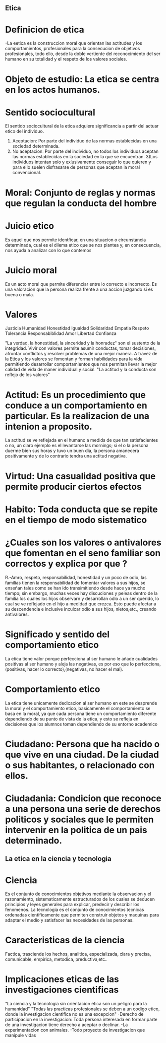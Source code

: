 ## Etica
  # Definicion de etica
  -La eetica es la construccion moral que orientan las actitudes y los comportamientos, profesionales para la consecucion de objetivos profesionales, todo ello, desde la doble vertiente del reconocimiento del ser humano en su totalidad y el respeto de los valores sociales.
  # Objeto de estudio: La etica se centra en los actos humanos.

  # Sentido sociocultural
  El sentido sociocultural de la etica adquiere significancia a partir del actuar etico del individuo.
  1) Aceptacion: Por parte del individuo de las normas establecidas en una sociedad determinada.
  2) No aceptacion: Por parte del individuo, no todos los individuos aceptan las normas establecidas en la sociedad en la que se encuentran.
  3)Los individuos intentan solo y exlusivamente conseguir lo que quieren y para ello suelen disfrasarse de personas que aceptan la moral convencional.

  # Moral: Conjunto de reglas y normas que regulan la conducta del hombre

  # Juicio etico
  Es aquel que nos permite identficar, en una situacion o circunstancia determinada, cual es el dilema etico que se nos plantea y, en consecuencia, nos ayuda a analizar con lo que contemos

  # Juicio moral
  Es un acto moral que permite diferenciar entre lo correcto e incorrecto. Es una valoracion que la persona realiza frente a una accion juzgando si es buena o mala.

# Valores
Justicia               Humanidad           Honestidad
Igualdad               Solidaridad         Empatia
Respeto                Tolerancia
Responsabiblidad       Amor
Libertad               Confianza

"La verdad, la honestidad, la sinceridad y la honradez" son el sustento de la integridad. Vivir con valores permite asumir conductas, tomar decisiones, afrontar conflictos y resolver problemas de una mejor manera.
A travez de la Etica y los valores se fomentan y forman habilidades para la vida permitiendo desarrollar comportamientos que nos permitan llevar la mejor calidad de vida de maner individual y social.
"La actitud y la conducta son reflejo de los valores"

# Actitud: Es un procedimiento que conduce a un comportamiento en particular. Es la realizacion de una intenion a proposito.
La actitud se ve reflejada en el humano a medida de que tan satisfacientes o no, un claro ejemplo es el levantarse las mornings; si el o la persona duerme bien sus horas y tuvo un buen dia, la persona amanecera positivamente y de lo contrario tendra una actitud negativa.

# Virtud: Una casualidad positiva que permite producir ciertos efectos
# Habito: Toda conducta que se repite en el tiempo de modo sistematico

# ¿Cuales son los valores o antivalores que fomentan en el seno familiar son correctos y explica por que ?
R.-Amro, respeto, responsabilidad, honestidad y un poco de odio, las familias tienen la responsabilidad de fomentar valores a sus hijos, se enseñan tales como se han ido transimitiendo desde hace ya mucho tiempo; sin embargo, muchas veces hay discuciones y peleas dentro de la familia los cuales los hijos observarn y desarrollan odio a un ser querido, lo cual se ve reflejado en el hijo a medidad que crezca. Esto puede afectar a su descendencia e inclusive inculcar odio a sus hijos, nietos,etc., creando antivalores.

# Significado y sentido del comportamiento etico
La etica tiene valor porque perfecciona al ser humano le añade cualidades positivas al ser humano y aleja las negativas, es por eso que lo perfecciona, (positivas, hacer lo correcto),(negativas, no hacer el mal).

# Comportamiento etico
La etica tiene unicamente dedicacion al ser humano en este se desprende la moral y el comportamiento etico, basicamente el comportamiento se basa en la moral, ya que cada persona tiene un comportamiento diferente dependiendo de su punto de vista de la etica, y esto se refleja en decisiones que los alumnos toman dependiendo de su entorno academico

# Ciudadano: Persona que ha nacido o que vive en una ciudad. De la ciudad o sus habitantes, o relacionado con ellos.

# Ciudadania: Condicion que reconoce a una persona una serie de derechos politicos y sociales que le permiten intervenir en la politica de un pais determinado.

## La etica en la ciencia y tecnologia
# Ciencia
Es el conjunto de conocimientos objetivos mediante la observacion y el razonamiento, sistematicamente estructurados de los cuales se deducen principios y leyes generales para explicar, predecir y describir los fenomenos.
La tecnologia es el conjunto de conocimientos tecnicas ordenadas cientificamente que permiten construir objetos y maquinas para adaptar el medio y satisfacer las necesidades de las personas.

# Caracteristicas de la ciencia
Factica, trasciende los hechos, analitica, especializada, clara y precisa, comunicable, empirica, metodica, preductiva,etc..

# Implicaciones eticas de las investigaciones cientificas
"La ciencia y la tecnologia sin orientacion etica son un peligro para la humanidad"
"Todas las practicas profesionales se deben a un codigo etico, donde la investigacion cientifica no es una excepcion"
-Derecho de participacion en la investigacion: Toda persona interesada en formar parte de una investigacion tiene derecho a aceptar o declinar.
-La experimentacion con animales.
-Todo proyecto de investigacion que manipule vidas